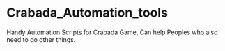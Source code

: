 # Crabada_Automation_tools
Handy Automation Scripts for Crabada Game, Can help Peoples who also need to do other things.
